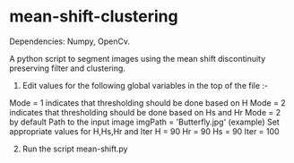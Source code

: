 # mean-shift-clustering
Dependencies: Numpy, OpenCv.


A python script to segment images using the mean shift discontinuity preserving filter and clustering.

1) Edit values for the following global variables in the top of the file :-

Mode = 1 indicates that thresholding should be done based on H
Mode = 2 indicates that thresholding should be done based on Hs and Hr
Mode = 2 by default
Path to the input image
imgPath = 'Butterfly.jpg' (example)
Set appropriate values for H,Hs,Hr and Iter
H = 90
Hr = 90
Hs = 90
Iter = 100

2) Run the script mean-shift.py
